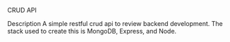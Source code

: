 CRUD API 

Description
A simple restful crud api to review backend development. 
The stack used to create this is MongoDB, Express, and Node.




